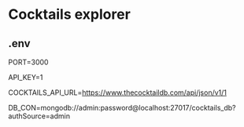 # Cocktails explorer

## .env

PORT=3000

API_KEY=1

COCKTAILS_API_URL=https://www.thecocktaildb.com/api/json/v1/1

DB_CON=mongodb://admin:password@localhost:27017/cocktails_db?authSource=admin

